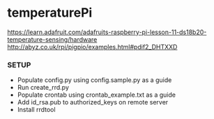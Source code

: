 # temperaturePi

https://learn.adafruit.com/adafruits-raspberry-pi-lesson-11-ds18b20-temperature-sensing/hardware
http://abyz.co.uk/rpi/pigpio/examples.html#pdif2_DHTXXD

### SETUP
- Populate config.py using config.sample.py as a guide
- Run create_rrd.py
- Populate crontab using crontab_example.txt as a guide
- Add id_rsa.pub to authorized_keys on remote server
- Install rrdtool
